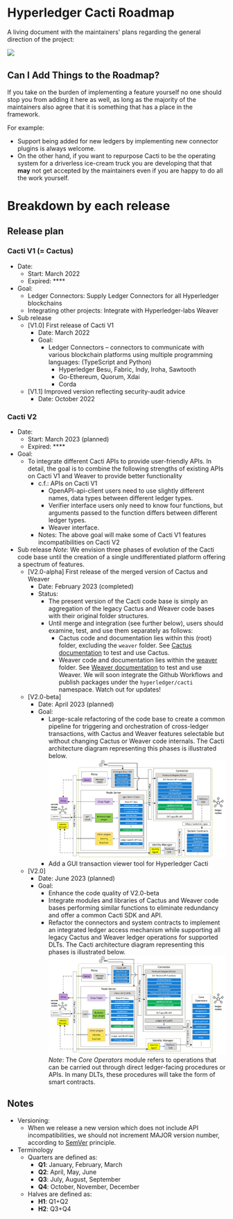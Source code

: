 # Hyperledger Cacti Roadmap

A living document with the maintainers' plans regarding the general direction of the project:

![](https://media.giphy.com/media/llmrnMkLqcssM6sYG7/giphy-downsized.gif)

## Can I Add Things to the Roadmap?

If you take on the burden of implementing a feature yourself no one should stop you from adding it here as well, as long as the majority of the maintainers also agree that it is something that has a place in the framework.

For example: 
* Support being added for new ledgers by implementing new connector plugins is always welcome.
* On the other hand, if you want to repurpose Cacti to be the operating system for a driverless ice-cream truck you are developing that that **may** not get accepted by the maintainers even if you are happy to do all the work yourself.

# Breakdown by each release

## Release plan

### Cacti V1 (= Cactus)
- Date: 
    - Start: March 2022
    - Expired: ****
- Goal:
    - Ledger Connectors: Supply Ledger Connectors for all Hyperledger blockchains
    - Integrating other projects: Integrate with Hyperledger-labs Weaver
- Sub release
    - [V1.0] First release of Cacti V1
        - Date: March 2022
        - Goal:
            - Ledger Connectors – connectors to communicate with various blockchain platforms using multiple programming languages: (TypeScript and Python)
                - Hyperledger Besu, Fabric, Indy, Iroha, Sawtooth
                - Go-Ethereum, Quorum, Xdai
                - Corda
    - [V1.1] Improved version reflecting security-audit advice
        - Date: October 2022

### Cacti V2
- Date: 
    - Start: March 2023 (planned)
    - Expired: ****
- Goal:
    - To integrate different Cacti APIs to provide user-friendly APIs.  In detail, the goal is to combine the following strengths of existing APIs on Cacti V1 and Weaver to provide better functionality
        - c.f.: APIs on Cacti V1
            - OpenAPI-api-client users need to use slightly different names, data types between different ledger types.
            - Verifier interface users only need to know four functions, but arguments passed to the function differs between different ledger types.
            - Weaver interface.
        - Notes: The above goal will make some of Cacti V1 features incompatibilities on Cacti V2
- Sub release
  *Note*: We envision three phases of evolution of the Cacti code base until the creation of a single undifferentiated platform offering a spectrum of features.
    - [V2.0-alpha] First release of the merged version of Cactus and Weaver
        - Date: February 2023 (completed)
        - Status:
            - The present version of the Cacti code base is simply an aggregation of the legacy Cactus and Weaver code bases with their original folder structures.
            - Until merge and integration (see further below), users should examine, test, and use them separately as follows:
                - Cactus code and documentation lies within this (root) folder, excluding the `weaver` folder. See [Cactus documentation](./README-cactus.md) to test and use Cactus.
                - Weaver code and documentation lies within the [weaver](./weaver/) folder. See [Weaver documentation](./weaver/README.md) to test and use Weaver.
              We will soon integrate the Github Workflows and publish packages under the `hyperledger/cacti` namespace. Watch out for updates!
    - [V2.0-beta]
        - Date: April 2023 (planned)
        - Goal:
            - Large-scale refactoring of the code base to create a common pipeline for triggering and orchestration of cross-ledger transactions, with Cactus and Weaver features selectable but without changing Cactus or Weaver code internals. The Cacti architecture diagram representing this phases is illustrated below.
              <img src="./images/cacti-architecture-v1-merge.png">
            - Add a GUI transaction viewer tool for Hyperledger Cacti 
    - [V2.0]
        - Date: June 2023 (planned)
        - Goal:
            - Enhance the code quality of V2.0-beta
            - Integrate modules and libraries of Cactus and Weaver code bases performing similar functions to eliminate redundancy and offer a common Cacti SDK and API.
            - Refactor the connectors and system contracts to implement an integrated ledger access mechanism while supporting all legacy Cactus and Weaver ledger operations for supported DLTs. The Cacti architecture diagram representing this phases is illustrated below.
              <img src="./images/cacti-architecture-v2-integration.png">
              *Note*: The *Core Operators* module refers to operations that can be carried out through direct ledger-facing procedures or APIs. In many DLTs, these procedures will take the form of smart contracts.


## Notes

- Versioning:
    - When we release a new version which does not include API incompatibilities, we should not increment MAJOR version number, according to [SemVer](https://semver.org/) principle.
- Terminology
    - Quarters are defined as:
        - **Q1**: January, February, March
        - **Q2**: April, May, June
        - **Q3**: July, August, September
        - **Q4**: October, November, December
    - Halves are defined as:
        - **H1**: Q1+Q2
        - **H2**: Q3+Q4
